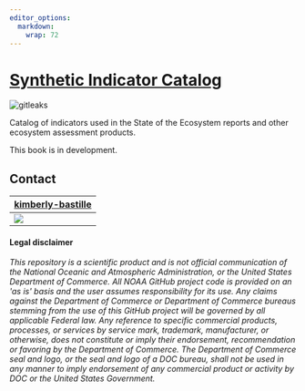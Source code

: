 ```yaml
---
editor_options: 
  markdown: 
    wrap: 72
---
```


# [Synthetic Indicator Catalog](https://noaa-edab.github.io/catalog/)

![gitleaks](https://github.com/NOAA-EDAB/catalog/workflows/gitleaks/badge.svg)

Catalog of indicators used in the State of the Ecosystem reports and
other ecosystem assessment products.

This book is in development.

## Contact

| [kimberly-bastille](https://github.com/kimberly-bastille)
|--------------------------------
| [![](https://avatars.githubusercontent.com/u/39955661?s=100&u=b65aaafd27d4c925988755e61e497e2e7d573622&v=4)](https://github.com/kimberly-bastille) |

#### Legal disclaimer

*This repository is a scientific product and is not official
communication of the National Oceanic and Atmospheric Administration, or
the United States Department of Commerce. All NOAA GitHub project code
is provided on an 'as is' basis and the user assumes responsibility for
its use. Any claims against the Department of Commerce or Department of
Commerce bureaus stemming from the use of this GitHub project will be
governed by all applicable Federal law. Any reference to specific
commercial products, processes, or services by service mark, trademark,
manufacturer, or otherwise, does not constitute or imply their
endorsement, recommendation or favoring by the Department of Commerce.
The Department of Commerce seal and logo, or the seal and logo of a DOC
bureau, shall not be used in any manner to imply endorsement of any
commercial product or activity by DOC or the United States Government.*
